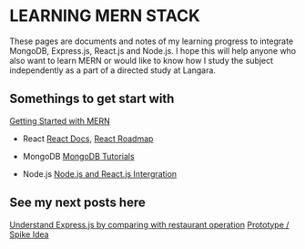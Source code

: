 # LEARNING MERN STACK
 
These pages are documents and notes of my learning progress to integrate MongoDB, Express.js, React.js and Node.js. I hope this will help anyone who also want to learn MERN or would like to know how I study the subject independently as a part of a directed study at Langara.  


## Somethings to get start with
[Getting Started with MERN](https://medium.com/@Keithweaver_/getting-started-with-mern-mongodb-express-js-react-js-node-js-94197841bdf4)

* React
   [React Docs](https://reactjs.org/tutorial/tutorial.html),
   [React Roadmap](https://medium.freecodecamp.org/learning-react-roadmap-from-scratch-to-advanced-bff7735531b6)

* MongoDB
   [MongoDB Tutorials](https://www.guru99.com/mongodb-tutorials.html)

* Node.js
   [Node.js and React.js Intergration](https://codeburst.io/build-simple-medium-com-on-node-js-and-react-js-a278c5192f47)
   
## See my next posts here
[Understand Express.js by comparing with restaurant operation](express.md)
[Prototype / Spike Idea](prototype-idea.md)
